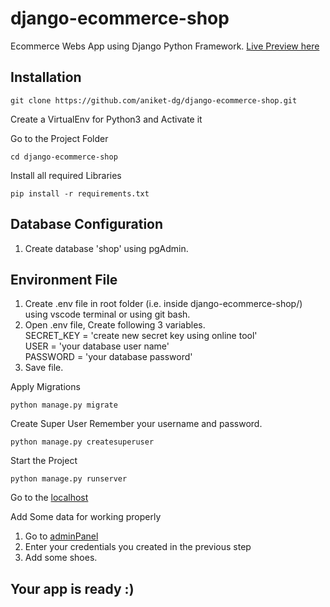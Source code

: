 # django-ecommerce-shop
Ecommerce Webs App using Django Python Framework. [Live Preview here](http://hospitalsystemmanagement25.pythonanywhere.com/)
## Installation
```
git clone https://github.com/aniket-dg/django-ecommerce-shop.git
```
Create a VirtualEnv for Python3 and Activate it

Go to the Project Folder
```
cd django-ecommerce-shop
```
Install all required Libraries
```
pip install -r requirements.txt
```
## Database Configuration
  1. Create database 'shop' using pgAdmin.

## Environment File
1. Create .env file in root folder (i.e. inside django-ecommerce-shop/) using vscode terminal or using git bash.
1. Open .env file, Create following 3 variables. 
     <br> SECRET_KEY = 'create new secret key using online tool'<br>
      USER = 'your database user name'<br>
      PASSWORD = 'your database password'<br>
 2. Save file.
 
 Apply Migrations
```
python manage.py migrate
```
 Create Super User
 Remember your username and password.
```
python manage.py createsuperuser
```
Start the Project
```
python manage.py runserver
```
Go to the [localhost](http://127.0.0.1:8000/)

Add Some data for working properly
  1. Go to [adminPanel](http:127.0.0.1:8000/admin)
  2. Enter your credentials you created in the previous step
  3. Add some shoes.
  
## Your app is ready :)
